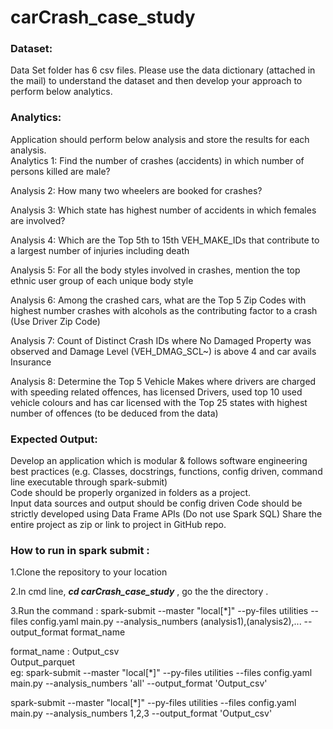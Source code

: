 # carCrash_case_study

### Dataset:

Data Set folder has 6 csv files. Please use the data dictionary (attached in the mail) to understand the dataset and then develop your approach to perform below analytics.

### Analytics:
Application should perform below analysis and store the results for each analysis.  
Analytics 1: Find the number of crashes (accidents) in which number of persons killed are male?  

Analysis 2: How many two wheelers are booked for crashes?  

Analysis 3: Which state has highest number of accidents in which females are involved? 

Analysis 4: Which are the Top 5th to 15th VEH_MAKE_IDs that contribute to a largest number of injuries including death

Analysis 5: For all the body styles involved in crashes, mention the top ethnic user group of each unique body style 

Analysis 6: Among the crashed cars, what are the Top 5 Zip Codes with highest number crashes with alcohols as the contributing factor to a crash (Use Driver Zip Code)

Analysis 7: Count of Distinct Crash IDs where No Damaged Property was observed and Damage Level (VEH_DMAG_SCL~) is above 4 and car avails Insurance

Analysis 8: Determine the Top 5 Vehicle Makes where drivers are charged with speeding related offences, has licensed Drivers, used top 10 used vehicle colours and has car licensed with the Top 25 states with highest number of offences (to be deduced from the data)

### Expected Output:

Develop an application which is modular & follows software engineering best practices (e.g. Classes, docstrings, functions, config driven, command line executable through spark-submit)  
Code should be properly organized in folders as a project.  
Input data sources and output should be config driven
Code should be strictly developed using Data Frame APIs (Do not use Spark SQL)
Share the entire project as zip or link to project in GitHub repo.


### How to run in spark submit :
1.Clone the repository to your location  

2.In cmd line, ***cd carCrash_case_study*** , go the the directory .  

3.Run the command : 
spark-submit --master "local[*]" --py-files utilities --files config.yaml main.py --analysis_numbers (analysis1),(analysis2),... --output_format format_name  

format_name :
Output_csv  
Output_parquet  
eg: spark-submit --master "local[*]" --py-files utilities --files config.yaml main.py --analysis_numbers 'all' --output_format 'Output_csv'

spark-submit --master "local[*]" --py-files utilities --files config.yaml main.py --analysis_numbers 1,2,3 --output_format 'Output_csv'
 
